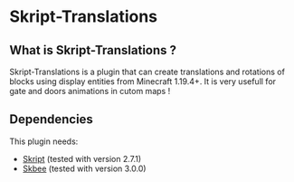 # Skript-Translations

## What is Skript-Translations ?
Skript-Translations is a plugin that can create translations and rotations of blocks using display entities from Minecraft 1.19.4+.
It is very usefull for gate and doors animations in cutom maps !

## Dependencies
This plugin needs:
- [Skript](https://github.com/SkriptLang/Skript/releases/tag/2.7.1) (tested with version 2.7.1)
- [Skbee](https://github.com/ShaneBeee/SkBee/releases/tag/3.0.0) (tested with version 3.0.0)
